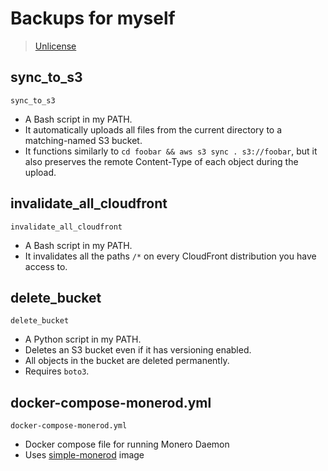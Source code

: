 # Backups for myself

> [Unlicense](https://github.com/ivystopia/ivy/blob/main/scripts/LICENSE)

## sync_to_s3

`sync_to_s3`

* A Bash script in my PATH.
* It automatically uploads all files from the current directory to a matching-named S3 bucket.
* It functions similarly to `cd foobar && aws s3 sync . s3://foobar`, but it also preserves the remote Content-Type of each object during the upload.

## invalidate_all_cloudfront

`invalidate_all_cloudfront`

* A Bash script in my PATH.
* It invalidates all the paths `/*` on every CloudFront distribution you have access to.

## delete_bucket

`delete_bucket`

* A Python script in my PATH.
* Deletes an S3 bucket even if it has versioning enabled.
* All objects in the bucket are deleted permanently.
* Requires `boto3`.

## docker-compose-monerod.yml

`docker-compose-monerod.yml`

* Docker compose file for running Monero Daemon
* Uses [simple-monerod](https://github.com/sethforprivacy/simple-monerod-docker) image
